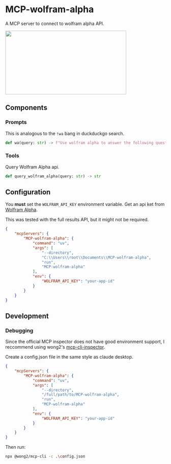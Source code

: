 # MCP-wolfram-alpha

A MCP server to connect to wolfram alpha API.

<a href="https://glama.ai/mcp/servers/q5fud9cttp">
  <img width="380" height="200" src="https://glama.ai/mcp/servers/q5fud9cttp/badge" />
</a>

## Components

### Prompts

This is analogous to the `!wa` bang in duckduckgo search.

```python
def wa(query: str) -> f"Use wolfram alpha to answer the following question: {query}"
```

### Tools

Query Wolfram Alpha api.

```python
def query_wolfram_alpha(query: str) -> str
```

## Configuration

You **must** set the `WOLFRAM_API_KEY` environment variable. Get an api ket from [Wolfram Alpha](https://products.wolframalpha.com/api).

This was tested with the full results API, but it might not be required.

```json
{
    "mcpServers": {
        "MCP-wolfram-alpha": {
            "command": "uv",
            "args": [
                "--directory",
                "C:\\Users\\root\\Documents\\MCP-wolfram-alpha",
                "run",
                "MCP-wolfram-alpha"
            ],
            "env": {
                "WOLFRAM_API_KEY": "your-app-id"
            }
        }
    }
}
```

## Development

### Debugging

Since the official MCP inspector does not have good environment support, I reccommend using wong2's [mcp-cli-inspector](https://github.com/wong2/mcp-cli).

Create a config.json file in the same style as claude desktop.

```json
{
    "mcpServers": {
        "MCP-wolfram-alpha": {
            "command": "uv",
            "args": [
                "--directory",
                "/full/path/to/MCP-wolfram-alpha",
                "run",
                "MCP-wolfram-alpha"
            ],
            "env": {
                "WOLFRAM_API_KEY": "your-app-id"
            }
        }
    }
}
```

Then run:

```bash
npx @wong2/mcp-cli -c .\config.json
```
